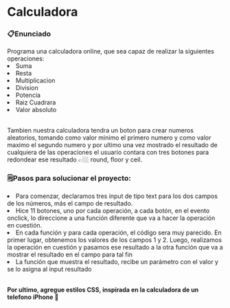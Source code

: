 <h1>Calculadora</h1>

<h3>📋Enunciado</h3>
Programa una calculadora online, que sea capaz de realizar la siguientes operaciones: 
<br>

  <li>Suma</li> 
  <li>Resta</li> 
  <li>Multiplicacion</li> 
  <li>Division</li> 
  <li>Potencia</li> 
  <li>Raiz Cuadrara</li> 
  <li>Valor absoluto </li> 
<br>
 
Tambien nuestra calculadora tendra un boton para crear numeros aleatorios, tomando como valor minimo el primero numero y como valor maximo el segundo numero y por ultimo una vez mostrado el resultado de cualquiera de las operaciones 
el usuario contara con tres botones para redondear ese resultado 👉🏼 round, floor y ceil.

<h3>🗒Pasos para solucionar el proyecto:</h3> 
<li>Para comenzar, declaramos tres input de tipo text para los dos campos de los números, más el campo de resultado.</li>
<li>Hice 11 botones, uno por cada operación, a cada botón, en el evento onclick, lo direccione a una función diferente que va a hacer la operación en cuestión.</li>
<li>En cada función y para cada operación, el código sera muy parecido. En primer lugar, obtenemos los valores de los campos 1 y 2. Luego, realizamos la operación en cuestión y pasamos ese resultado a la otra función que va a mostrar el resultado en el campo para tal fin</li>
<li>La función que muestra el resultado, recibe un parámetro con el valor y se lo asigna al input resultado</li>
<br>
<p> <b>Por ultimo, agregue estilos CSS, inspirada en la calculadora de un telefono iPhone </b>📱</p>

